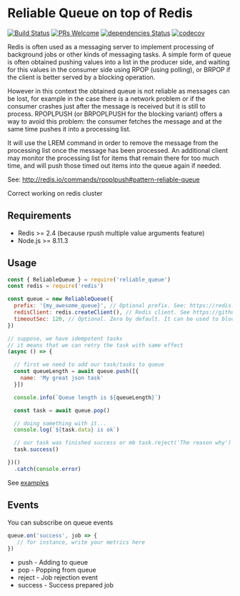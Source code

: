 # Reliable Queue on top of Redis

[![Build Status](https://travis-ci.com/you-think-you-are-special/ReliableQueue.svg?branch=master)](https://travis-ci.com/you-think-you-are-special/ReliableQueue)
[![PRs Welcome](https://img.shields.io/badge/PRs-welcome-brightgreen.svg)](.github/CONTRIBUTING.md)
[![dependencies Status](https://david-dm.org/you-think-you-are-special/ReliableQueue/status.svg?style=flat-square)](https://david-dm.org/you-think-you-are-special/ReliableQueue)
[![codecov](https://codecov.io/gh/you-think-you-are-special/ReliableQueue/branch/master/graph/badge.svg)](https://codecov.io/gh/you-think-you-are-special/ReliableQueue)


Redis is often used as a messaging server to implement processing of background jobs or other kinds of messaging tasks.
A simple form of queue is often obtained pushing values into a list in the producer side, and waiting for this values in the consumer side using RPOP (using polling), or BRPOP if the client is better served by a blocking operation.  
  
However in this context the obtained queue is not reliable as messages can be lost, for example in the case there is a network problem or if the consumer crashes just after the message is received but it is still to process.
RPOPLPUSH (or BRPOPLPUSH for the blocking variant) offers a way to avoid this problem: the consumer fetches the message and at the same time pushes it into a processing list.  
  
It will use the LREM command in order to remove the message from the processing list once the message has been processed.
An additional client may monitor the processing list for items that remain there for too much time, and will push those timed out items into the queue again if needed.

See: http://redis.io/commands/rpoplpush#pattern-reliable-queue

Correct working on redis cluster

## Requirements

* Redis >= 2.4 (because rpush multiple value arguments feature)
* Node.js >= 8.11.3


## Usage

```javascript
const { ReliableQueue } = require('reliable_queue')
const redis = require('redis')

const queue = new ReliableQueue({
  prefix: '{my_awesome_queue}', // Optional prefix. See: https://redis.io/topics/cluster-spec#keys-hash-tags
  redisClient: redis.createClient(), // Redis client. See https://github.com/NodeRedis/node_redis or similar interface
  timeoutSec: 120, // Optional. Zero by default. It can be used to block connection indefinitely.
})

// suppose, we have idempotent tasks
// it means that we can retry the task with same effect
(async () => {

  // first we need to add our task/tasks to queue
  const queueLength = await queue.push([{
    name: 'My great json task'
  }])

  console.info(`Queue length is ${queueLength}`)

  const task = await queue.pop()

  // doing something with it...
  console.log(`${task.data} is ok`)

  // our task was finished success or mb task.reject('The reason why') ?
  task.success()

})()
  .catch(console.error)

```

See [examples](https://github.com/you-think-you-are-special/ReliableQueue/tree/master/examples)

## Events

You can subscribe on queue events

```javascript
queue.on('success', job => {
   // for instance, write your metrics here
})
```

* push - Adding to queue
* pop - Popping from queue
* reject - Job rejection event
* success - Success prepared job

